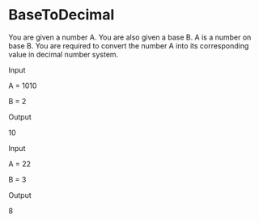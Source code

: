 # BaseToDecimal
You are given a number A. You are also given a base B. A is a number on base B.
You are required to convert the number A into its corresponding value in decimal number system.

Input

A = 1010

B = 2

Output

10

Input

A = 22 

B = 3

Output

8
